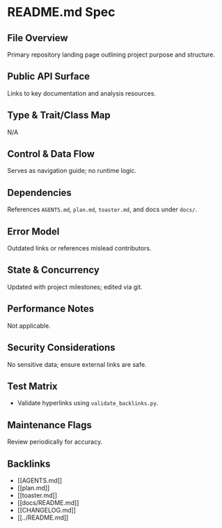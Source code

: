 # README.md Spec

## File Overview
Primary repository landing page outlining project purpose and structure.

## Public API Surface
Links to key documentation and analysis resources.

## Type & Trait/Class Map
N/A

## Control & Data Flow
Serves as navigation guide; no runtime logic.

## Dependencies
References `AGENTS.md`, `plan.md`, `toaster.md`, and docs under `docs/`.

## Error Model
Outdated links or references mislead contributors.

## State & Concurrency
Updated with project milestones; edited via git.

## Performance Notes
Not applicable.

## Security Considerations
No sensitive data; ensure external links are safe.

## Test Matrix
- Validate hyperlinks using `validate_backlinks.py`.

## Maintenance Flags
Review periodically for accuracy.

## Backlinks
- [[AGENTS.md]]
- [[plan.md]]
- [[toaster.md]]
- [[docs/README.md]]
- [[CHANGELOG.md]]
- [[../README.md]]
